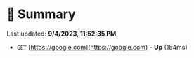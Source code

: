 # 📖 Summary
Last updated: **9/4/2023, 11:52:35 PM**

- `GET` [https://google.com](https://google.com) - **Up** (154ms)
